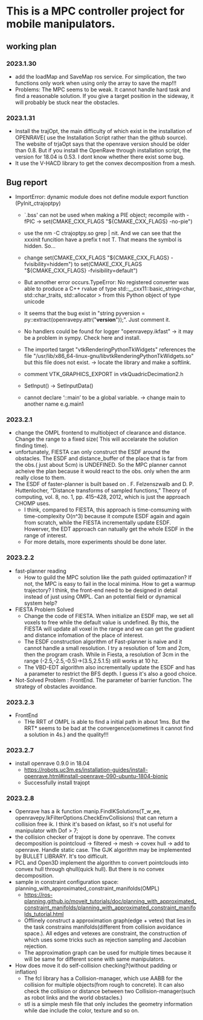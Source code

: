 # This is a MPC controller project for mobile manipulators.

## working plan
### 2023.1.30   
+ add the loadMap and SaveMap ros service. For simplication, the two functions only work when using only the array to save the map!!! 
+ Problems: The MPC seems to be weak. It cannot handle hard task and find a reasonable solution. If you give a target position in the sideway, it will probably be stuck near the obstacles.

### 2023.1.31
+ Install the trajOpt, the main difficulty of which exist in the installation of OPENRAVE( use the Installation Script rather than the github source). The website of trjaOpt says that the openrave version should be older than 0.8. But if you install the OpenRave through installation script, the version for 18.04 is 0.53. I dont know whether there exist some bug. 
+ It use the V-HACD library to get the convex decomposition from a mesh.

## Bug report
+ ImportError: dynamic module does not define module export function (PyInit_ctrajoptpy) 
    + `.bss' can not be used when making a PIE object; recompile with -fPIC -> set(CMAKE_CXX_FLAGS "${CMAKE_CXX_FLAGS} -no-pie")

    + use the nm -C ctrajoptpy.so grep | nit. And we can see that the xxxinit funcition have a prefix t not T. That means the symbol is hidden. So...
    + change  set(CMAKE_CXX_FLAGS "${CMAKE_CXX_FLAGS} -fvisibility=hiddem") to  set(CMAKE_CXX_FLAGS "${CMAKE_CXX_FLAGS} -fvisibility=default")
    + But annother error occurs.TypeError: No registered converter was able to produce a C++ rvalue of type std::__cxx11::basic_string<char, std::char_traits<char>, std::allocator<char> > from this Python object of type unicode
    + It seems that the bug exist in "string pyversion = py::extract<string>(openravepy.attr("__version__"));". Just comment it.
    + No handlers could be found for logger "openravepy.ikfast" -> it may be a problem in sympy. Check here and install.
    + The imported target "vtkRenderingPythonTkWidgets" references the file "/usr/lib/x86_64-linux-gnu/libvtkRenderingPythonTkWidgets.so" but this file does not exist. -> locate the library and make a softlink.
    + comment VTK_GRAPHICS_EXPORT in vtkQuadricDecimation2.h
    + SetInput() -> SetInputData()
    + cannot declare ‘::main’ to be a global variable. -> change main to another name e.g.main1
### 2023.2.1   
+ change the OMPL frontend to multiobject of clearance and distance. Change the range to a fixed size( This will accelarate the solution finding time).
+ unfortunately, FIESTA can only construct the ESDF around the obstacles. The ESDF and distance_buffer of the place that is far from the obs.( just about 5cm) is UNDEFINED. So the MPC planner cannot acheive the plan because it would react to the obs. only when the arm really close to them.
+ The ESDF of faster-planner is built based on . F. Felzenszwalb and D. P. Huttenlocher, “Distance transforms of sampled functions,” Theory of computing, vol. 8, no. 1, pp. 415–428, 2012, which is just the approach CHOMP uses. 
    + I think, compared to FIESTA, this approach is time-comsuming with time-complexity O(n^3) because it compute ESDF again and again from scratch, while the FIESTA incrementally update ESDF. Howerver, the EDT approach can natually get the whole ESDF in the range of interest.
    + For more details, more experiments should be done later. 
### 2023.2.2  
+ fast-planner reading
    + How to guild the MPC solution like the path guided optimazation? If not, the MPC is easy to fail in the local minima. How to get a warmup trajectory? I think, the front-end need to be designed in detail instead of just using OMPL. Can an potential field or dynamical system help?
+ FIESTA Problem Solved
    + Change the code of FIESTA. When initialize an ESDF map, we set all voxels to free while the default value is undefined. By this, the FIESTA will update all voxel in the range and we can get the gradient and distance infomation of the place of interest.
    + The ESDF construction algorithm of Fast-planner is naive and it cannot handle a small resolution. I try a resolution of 1cm and 2cm, then the program crash. While in Fiesta, a resolution of 3cm in the range (-2.5,-2.5,-0.5)->(3.5,2.5.1.5) still works at 10 hz.
    + The VBD-EDT algorithm also incrementally update the ESDF and has a parameter to restrict the BFS depth. I guess it's also a good choice.
+ Not-Solved Problem : FrontEnd. The parameter of barrier function. The strategy of obstacles avoidance.
### 2023.2.3 
+ FrontEnd
    + THe RRT of OMPL is able to find a initial path in about 1ms. But the RRT* seems to be bad at the convergence(sometimes it cannot find a solution in 4s.) and the quality!!!

### 2023.2.7
+ install openrave 0.9.0 in 18.04
    + https://robots.uc3m.es/installation-guides/install-openrave.html#install-openrave-090-ubuntu-1804-bionic
    + Successfully install trajopt
### 2023.2.8
+ Openrave has a ik function manip.FindIKSolutions(T_w_ee, openravepy.IkFilterOptions.CheckEnvCollisions) that can return a collision free ik. I think it's based on ikfast, so it's not useful for manipulator with Dof > 7;
+ the collision checker of trajopt is done by openrave. The convex decomposition is pointcloud -> filtered -> mesh -> covex hull -> add to openrave. Handle static case. The GJK algorithm may be implemented by BULLET LIBRARY. It's too difficult.
+ PCL and Open3D implement the algorithm to convert pointclouds into convex hull through qhull(quick hull). But there is no convex decomposition.
+ sample in constraint configuration space: planning_with_approximated_constraint_manifolds(OMPL)
    + https://ros-planning.github.io/moveit_tutorials/doc/planning_with_approximated_constraint_manifolds/planning_with_approximated_constraint_manifolds_tutorial.html
    + Offlinely construct a approximation graph(edge + vetex) that lies in the task constrains manifolds(different from collision avoidance space.). All edges and vetexes are constraint, the construction of which uses some tricks such as rejection sampling and Jacobian rejection.
    + The approximation graph can be used for multiple times because it will be same for different scene with same manipulators.
+ How does move it do self-collision checking?(without padding or inflation)
    + The fcl library has a Collision-manager, which use AABB for the collision for multiple objects(from rough to concrete). It can also check the collision or distance between two Collision-manager(such as robot links and the world obstacles.)
    + stl is a simple mesh file that only includes the geometry information while dae include the color, texture and so on. 
